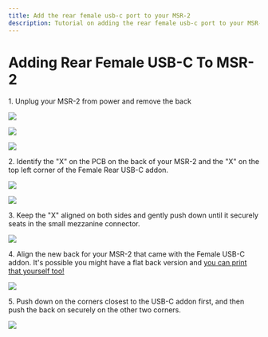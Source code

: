 ```yaml
---
title: Add the rear female usb-c port to your MSR-2
description: Tutorial on adding the rear female usb-c port to your MSR-2.
---
```

# Adding Rear Female USB-C To MSR-2

1\. Unplug your MSR-2 from power and remove the back

![](../../../assets/msr-2-add-co2-pic-1.jpg)

![](../../../assets/msr-2-add-co2-pic-2.jpg)

![](../../../assets/msr-2-add-co2-pic-3-1.jpg)

2\. Identify the "X" on the PCB on the back of your MSR-2 and the "X" on the top left corner of the Female Rear USB-C addon.

![](assets/msr-2-female-usb-c-pic-1.jpeg)

![](assets/msr-2-female-usb-c-pic-2.jpeg)

3\. Keep the "X" aligned on both sides and gently push down until it securely seats in the small mezzanine connector.

![](assets/msr-2-female-usb-c-pic-3.jpeg)

4\. Align the new back for your MSR-2 that came with the Female USB-C addon. It's possible you might have a flat back version and <a href="https://www.printables.com/model/932026-apollo-automation-msr-2-mmwave-co2-multisensor-for/files#preview.file.oGG7K" target="_blank" rel="noreferrer nofollow noopener">you can print that yourself too!</a>

![](assets/msr-2-female-usb-c-pic-4.jpeg)

5\. Push down on the corners closest to the USB-C addon first, and then push the back on securely on the other two corners.

![](assets/msr-2-female-usb-c-pic-5.jpeg)